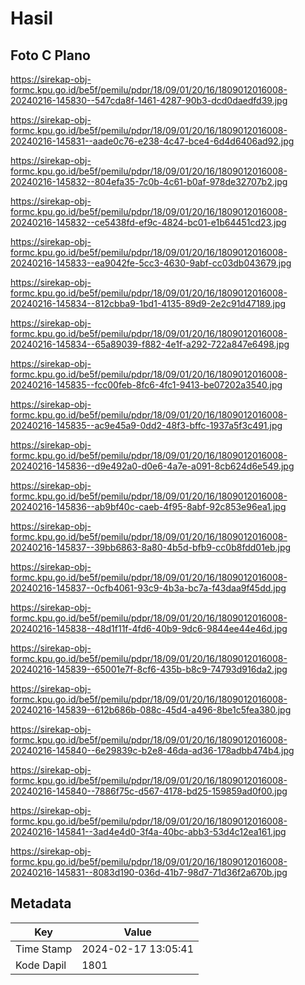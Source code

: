 # Hasil

## Foto C Plano

https://sirekap-obj-formc.kpu.go.id/be5f/pemilu/pdpr/18/09/01/20/16/1809012016008-20240216-145830--547cda8f-1461-4287-90b3-dcd0daedfd39.jpg

https://sirekap-obj-formc.kpu.go.id/be5f/pemilu/pdpr/18/09/01/20/16/1809012016008-20240216-145831--aade0c76-e238-4c47-bce4-6d4d6406ad92.jpg

https://sirekap-obj-formc.kpu.go.id/be5f/pemilu/pdpr/18/09/01/20/16/1809012016008-20240216-145832--804efa35-7c0b-4c61-b0af-978de32707b2.jpg

https://sirekap-obj-formc.kpu.go.id/be5f/pemilu/pdpr/18/09/01/20/16/1809012016008-20240216-145832--ce5438fd-ef9c-4824-bc01-e1b64451cd23.jpg

https://sirekap-obj-formc.kpu.go.id/be5f/pemilu/pdpr/18/09/01/20/16/1809012016008-20240216-145833--ea9042fe-5cc3-4630-9abf-cc03db043679.jpg

https://sirekap-obj-formc.kpu.go.id/be5f/pemilu/pdpr/18/09/01/20/16/1809012016008-20240216-145834--812cbba9-1bd1-4135-89d9-2e2c91d47189.jpg

https://sirekap-obj-formc.kpu.go.id/be5f/pemilu/pdpr/18/09/01/20/16/1809012016008-20240216-145834--65a89039-f882-4e1f-a292-722a847e6498.jpg

https://sirekap-obj-formc.kpu.go.id/be5f/pemilu/pdpr/18/09/01/20/16/1809012016008-20240216-145835--fcc00feb-8fc6-4fc1-9413-be07202a3540.jpg

https://sirekap-obj-formc.kpu.go.id/be5f/pemilu/pdpr/18/09/01/20/16/1809012016008-20240216-145835--ac9e45a9-0dd2-48f3-bffc-1937a5f3c491.jpg

https://sirekap-obj-formc.kpu.go.id/be5f/pemilu/pdpr/18/09/01/20/16/1809012016008-20240216-145836--d9e492a0-d0e6-4a7e-a091-8cb624d6e549.jpg

https://sirekap-obj-formc.kpu.go.id/be5f/pemilu/pdpr/18/09/01/20/16/1809012016008-20240216-145836--ab9bf40c-caeb-4f95-8abf-92c853e96ea1.jpg

https://sirekap-obj-formc.kpu.go.id/be5f/pemilu/pdpr/18/09/01/20/16/1809012016008-20240216-145837--39bb6863-8a80-4b5d-bfb9-cc0b8fdd01eb.jpg

https://sirekap-obj-formc.kpu.go.id/be5f/pemilu/pdpr/18/09/01/20/16/1809012016008-20240216-145837--0cfb4061-93c9-4b3a-bc7a-f43daa9f45dd.jpg

https://sirekap-obj-formc.kpu.go.id/be5f/pemilu/pdpr/18/09/01/20/16/1809012016008-20240216-145838--48d1f11f-4fd6-40b9-9dc6-9844ee44e46d.jpg

https://sirekap-obj-formc.kpu.go.id/be5f/pemilu/pdpr/18/09/01/20/16/1809012016008-20240216-145839--65001e7f-8cf6-435b-b8c9-74793d916da2.jpg

https://sirekap-obj-formc.kpu.go.id/be5f/pemilu/pdpr/18/09/01/20/16/1809012016008-20240216-145839--612b686b-088c-45d4-a496-8be1c5fea380.jpg

https://sirekap-obj-formc.kpu.go.id/be5f/pemilu/pdpr/18/09/01/20/16/1809012016008-20240216-145840--6e29839c-b2e8-46da-ad36-178adbb474b4.jpg

https://sirekap-obj-formc.kpu.go.id/be5f/pemilu/pdpr/18/09/01/20/16/1809012016008-20240216-145840--7886f75c-d567-4178-bd25-159859ad0f00.jpg

https://sirekap-obj-formc.kpu.go.id/be5f/pemilu/pdpr/18/09/01/20/16/1809012016008-20240216-145841--3ad4e4d0-3f4a-40bc-abb3-53d4c12ea161.jpg

https://sirekap-obj-formc.kpu.go.id/be5f/pemilu/pdpr/18/09/01/20/16/1809012016008-20240216-145831--8083d190-036d-41b7-98d7-71d36f2a670b.jpg


## Metadata

| Key        | Value               |
| ---------- | ------------------- |
| Time Stamp | 2024-02-17 13:05:41 |
| Kode Dapil | 1801                |



